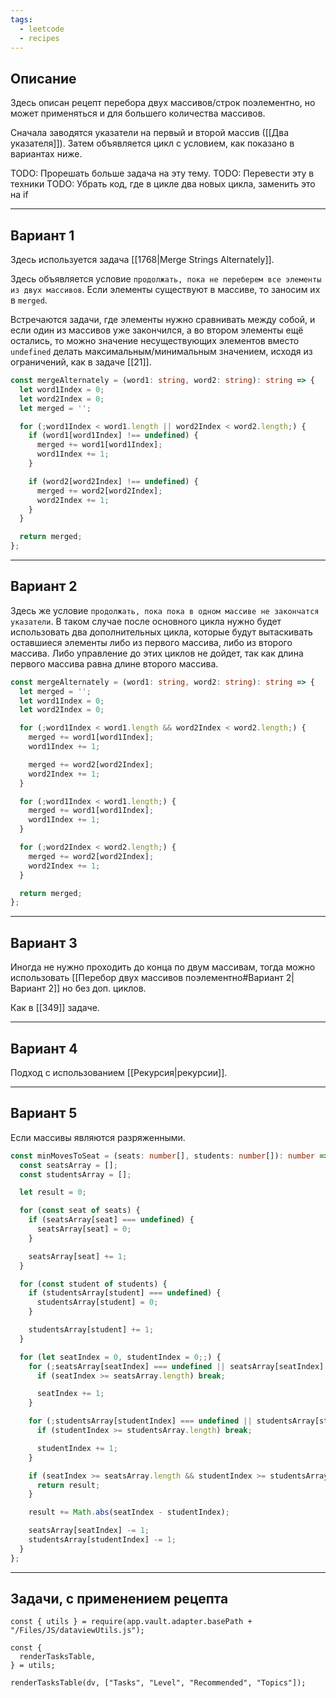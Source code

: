 ```yaml
---
tags:
  - leetcode
  - recipes
---
```

## Описание

Здесь описан рецепт перебора двух массивов/строк поэлементно, но может применяться и для большего количества массивов.

Сначала заводятся указатели на первый и второй массив ([[Два указателя]]). Затем объявляется цикл с условием, как показано в вариантах ниже.

TODO: Прорешать больше задача на эту тему.
TODO: Перевести эту в техники
TODO: Убрать код, где в цикле два новых цикла, заменить это на if

---
## Вариант 1

Здесь используется задача [[1768|Merge Strings Alternately]].

Здесь объявляется условие `продолжать, пока не переберем все элементы из двух массивов`. Если элементы существуют в массиве, то заносим их в `merged`.

Встречаются задачи, где элементы нужно сравнивать между собой, и если один из массивов уже закончился, а во втором элементы ещё остались, то можно значение несуществующих элементов вместо `undefined` делать максимальным/минимальным значением, исходя из ограничений, как в задаче [[21]].

```typescript
const mergeAlternately = (word1: string, word2: string): string => {
  let word1Index = 0;
  let word2Index = 0;
  let merged = '';

  for (;word1Index < word1.length || word2Index < word2.length;) {
    if (word1[word1Index] !== undefined) {
      merged += word1[word1Index];
      word1Index += 1;
    }

    if (word2[word2Index] !== undefined) {
      merged += word2[word2Index];
      word2Index += 1;
    }
  }

  return merged;
};
```

---
## Вариант 2

Здесь же условие `продолжать, пока пока в одном массиве не закончатся указатели`. В таком случае после основного цикла нужно будет использовать два дополнительных цикла, которые будут вытаскивать оставшиеся элементы либо из первого массива, либо из второго массива. Либо управление до этих циклов не дойдет, так как длина первого массива равна длине второго массива.

```typescript
const mergeAlternately = (word1: string, word2: string): string => {
  let merged = '';
  let word1Index = 0;
  let word2Index = 0;

  for (;word1Index < word1.length && word2Index < word2.length;) {
    merged += word1[word1Index];
    word1Index += 1;

    merged += word2[word2Index];
    word2Index += 1;
  }

  for (;word1Index < word1.length;) {
    merged += word1[word1Index];
    word1Index += 1;
  }

  for (;word2Index < word2.length;) {
    merged += word2[word2Index];
    word2Index += 1;
  }

  return merged;
};
```

---
## Вариант 3

Иногда не нужно проходить до конца по двум массивам, тогда можно использовать [[Перебор двух массивов поэлементно#Вариант 2|Вариант 2]] но без доп. циклов.

Как в [[349]] задаче.

---
## Вариант 4

Подход с использованием [[Рекурсия|рекурсии]].

---
## Вариант 5

Если массивы являются разряженными.

```typescript
const minMovesToSeat = (seats: number[], students: number[]): number => {
  const seatsArray = [];
  const studentsArray = [];

  let result = 0;

  for (const seat of seats) {
    if (seatsArray[seat] === undefined) {
      seatsArray[seat] = 0;
    }

    seatsArray[seat] += 1;
  }

  for (const student of students) {
    if (studentsArray[student] === undefined) {
      studentsArray[student] = 0;
    }

    studentsArray[student] += 1;
  }

  for (let seatIndex = 0, studentIndex = 0;;) {
    for (;seatsArray[seatIndex] === undefined || seatsArray[seatIndex] === 0 ;) {
      if (seatIndex >= seatsArray.length) break;

      seatIndex += 1;
    }

    for (;studentsArray[studentIndex] === undefined || studentsArray[studentIndex] === 0 ;) {
      if (studentIndex >= studentsArray.length) break;

      studentIndex += 1;
    }

    if (seatIndex >= seatsArray.length && studentIndex >= studentsArray.length) {
      return result;
    }

    result += Math.abs(seatIndex - studentIndex);

    seatsArray[seatIndex] -= 1;
    studentsArray[studentIndex] -= 1;
  }
};
```

---
## Задачи, с применением рецепта

```dataviewjs
const { utils } = require(app.vault.adapter.basePath + "/Files/JS/dataviewUtils.js");

const {
  renderTasksTable,
} = utils;

renderTasksTable(dv, ["Tasks", "Level", "Recommended", "Topics"]);
```